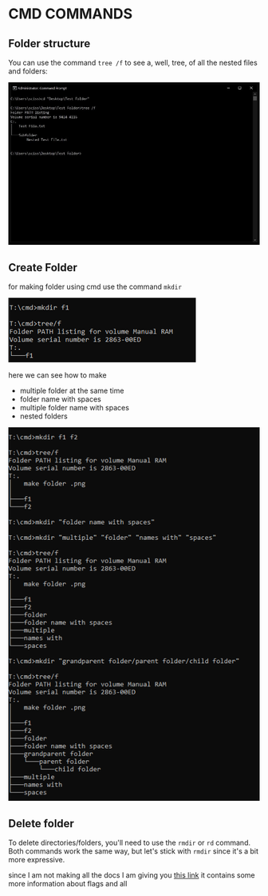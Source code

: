 # CMD COMMANDS

## Folder structure

You can use the command `tree /f` to see a, well, tree, of all the nested files and folders:

![this is an example of how folder structure looks in cmd ](https://github.com/ComputerKeeda/myCMD.docs/blob/main/Images/command-prompt-tree.jpg?raw=true)

## Create Folder

for making folder using cmd use the command `mkdir`

![this is how you make a folder in cmd its simple](https://github.com/ComputerKeeda/myCMD.docs/blob/main/Images/make%20folder%20.png?raw=true)

here we can see how to make

- multiple folder at the same time
- folder name with spaces
- multiple folder name with spaces
- nested folders

![this is how you make a folder in cmd its simple](https://github.com/ComputerKeeda/myCMD.docs/blob/main/Images/folder%20cmd%20lesson%202.png?raw=true)

## Delete folder

To delete directories/folders, you'll need to use the `rmdir` or `rd` command. Both commands work the same way, but let's stick with `rmdir` since it's a bit more expressive.

since I am not making all the docs I am giving you [this link](https://www.freecodecamp.org/news/cmd-delete-folder-how-to-remove-files-and-folders-in-windows/) it contains some more information about flags and all
